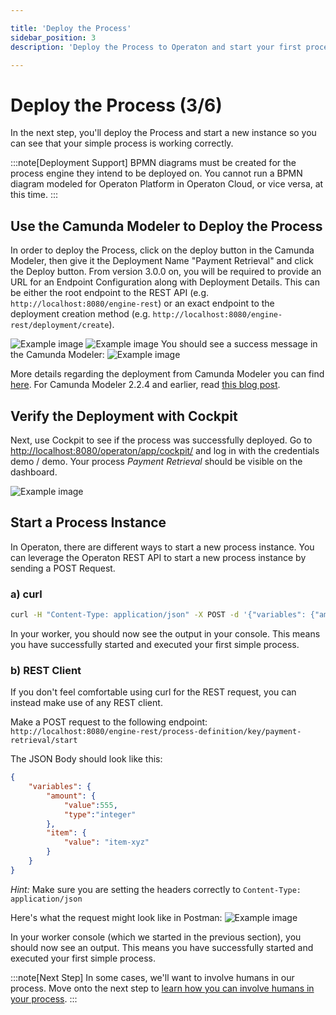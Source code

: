 ```yaml
---

title: 'Deploy the Process'
sidebar_position: 3
description: 'Deploy the Process to Operaton and start your first process instance.'

---
```

# Deploy the Process (3/6)

In the next step, you'll deploy the Process and start a new instance so you can see that your simple process is working correctly.

:::note[Deployment Support]
BPMN diagrams must be created for the process engine they intend to be deployed on. You cannot run a BPMN diagram modeled for Operaton Platform in Operaton Cloud, or vice versa, at this time.
:::

## Use the Camunda Modeler to Deploy the Process

In order to deploy the Process, click on the deploy button in the Camunda Modeler, then give it the Deployment Name "Payment Retrieval" and click the Deploy button. From version 3.0.0 on, you will be required to provide an URL for an Endpoint Configuration along with Deployment Details. This can be either the root endpoint to the REST API (e.g. `http://localhost:8080/engine-rest`) or an exact endpoint to the deployment creation method (e.g. `http://localhost:8080/engine-rest/deployment/create`).

![Example image](./img/modeler-deploy1.png)
![Example image](./img/modeler-deploy2.png)
You should see a success message in the Camunda Modeler:
![Example image](./img/modeler-deploy3.png)

More details regarding the deployment from Camunda Modeler you can find [here](https://blog.camunda.com/post/2019/01/camunda-modeler-3.0.0-0-released/#completely-reworked-deployment-tool). For Camunda Modeler 2.2.4 and earlier, read [this blog post](https://blog.operaton.com/post/2018/03/camunda-modeler-1120-alpha-3-released/).

## Verify the Deployment with Cockpit

Next, use Cockpit to see if the process was successfully deployed. Go to [http://localhost:8080/operaton/app/cockpit/](http://localhost:8080/operaton/app/cockpit/) and log in with the credentials demo / demo. Your process *Payment Retrieval* should be visible on the dashboard.

![Example image](./img/cockpit-payment-retrieval.png)


## Start a Process Instance

In Operaton, there are different ways to start a new process instance.
You can leverage the Operaton REST API to start a new process instance by sending a POST Request.

### a) curl

```sh
curl -H "Content-Type: application/json" -X POST -d '{"variables": {"amount": {"value":555,"type":"integer"}, "item": {"value":"item-xyz"} } }' http://localhost:8080/engine-rest/process-definition/key/payment-retrieval/start
```

In your worker, you should now see the output in your console.
This means you have successfully started and executed your first simple process.

### b) REST Client

If you don't feel comfortable using curl for the REST request, you can instead make use of any REST client.

Make a POST request to the following endpoint:
`http://localhost:8080/engine-rest/process-definition/key/payment-retrieval/start`

The JSON Body should look like this:
```JSON
{
	"variables": {
		"amount": {
			"value":555,
			"type":"integer"
		},
		"item": {
			"value": "item-xyz"
		}
	}
}
```

*Hint:* Make sure you are setting the headers correctly to `Content-Type: application/json`


Here's what the request might look like in Postman:
![Example image](./img/postman-start-instance.png)

In your worker console (which we started in the previous section), you should now see an output.
This means you have successfully started and executed your first simple process.

:::note[Next Step]
In some cases, we'll want to involve humans in our process. Move onto the next step to [learn how you can involve humans in your process](/docs/get-started/quick-start/user-task/).
:::
